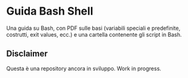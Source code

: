 # Guida Bash Shell

Una guida su Bash, con PDF sulle basi (variabili speciali e predefinite, costrutti, exit values, ecc.) e una cartella contenente gli script in Bash.


## Disclaimer
Questa è una repository ancora in sviluppo. Work in progress.
